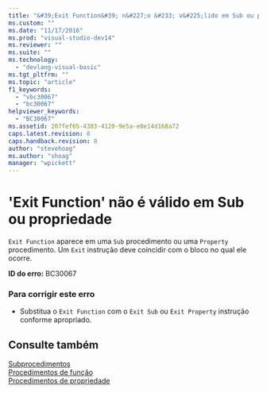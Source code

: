 ```yaml
---
title: "&#39;Exit Function&#39; n&#227;o &#233; v&#225;lido em Sub ou propriedade | Microsoft Docs"
ms.custom: ""
ms.date: "11/17/2016"
ms.prod: "visual-studio-dev14"
ms.reviewer: ""
ms.suite: ""
ms.technology: 
  - "devlang-visual-basic"
ms.tgt_pltfrm: ""
ms.topic: "article"
f1_keywords: 
  - "vbc30067"
  - "bc30067"
helpviewer_keywords: 
  - "BC30067"
ms.assetid: 207fef65-4383-4120-9e5a-e0e14d168a72
caps.latest.revision: 8
caps.handback.revision: 8
author: "stevehoag"
ms.author: "shoag"
manager: "wpickett"
---
```

# &#39;Exit Function&#39; n&#227;o &#233; v&#225;lido em Sub ou propriedade
`Exit Function` aparece em uma `Sub` procedimento ou uma `Property` procedimento. Um `Exit` instrução deve coincidir com o bloco no qual ele ocorre.  
  
 **ID do erro:** BC30067  
  
### Para corrigir este erro  
  
-   Substitua o `Exit Function` com o `Exit Sub` ou `Exit Property` instrução conforme apropriado.  
  
## Consulte também  
 [Subprocedimentos](../../visual-basic/programming-guide/language-features/procedures/sub-procedures.md)   
 [Procedimentos de função](../../visual-basic/programming-guide/language-features/procedures/function-procedures.md)   
 [Procedimentos de propriedade](../../visual-basic/programming-guide/language-features/procedures/property-procedures.md)